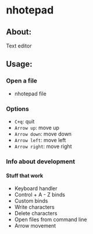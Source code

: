 # nhotepad

## About:

Text editor

## Usage:

### Open a file

- nhotepad file

### Options

- `C+q`: quit
- `Arrow up`: move up
- `Arrow down`: move down
- `Arrow left`: move left
- `Arrow right`: move right

### Info about development

#### Stuff that work

- Keyboard handler
- Control + A - Z binds
- Custom binds
- Write characters
- Delete characters
- Open files from command line
- Arrow movement
